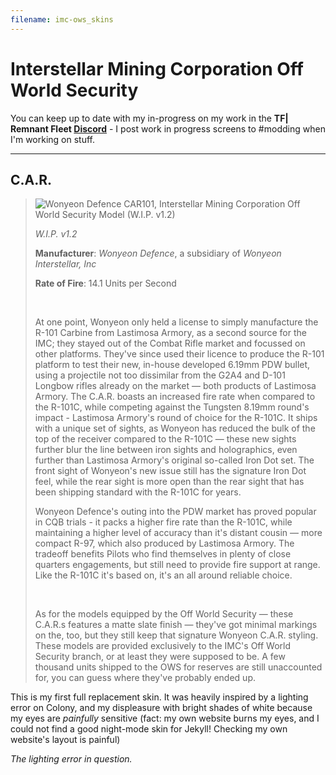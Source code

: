 ```yaml
---
filename: imc-ows_skins
---
```


# Interstellar Mining Corporation Off World Security

You can keep up to date with my in-progress on my work in the **TF\| Remnant Fleet [Discord](https://discord.gg/tWt4mBP)** - I post work in progress screens to #modding when I'm working on stuff.

---

## <a name="CAR"></a><a name="CAR101"></a>C.A.R.

>![Wonyeon Defence CAR101, Interstellar Mining Corporation Off World Security Model (W.I.P. v1.2)](/assets/mom-2236/imc-ows/car101/car101-ingame_wip1.2.png)
>
>*W.I.P. v1.2*
>
>**Manufacturer**: *Wonyeon Defence*, a subsidiary of *Wonyeon Interstellar, Inc*
>
>**Rate of Fire**: 14.1 Units per Second
>
>&nbsp;
>
>At one point, Wonyeon only held a license to simply manufacture the R-101 Carbine from Lastimosa Armory, as a second source for the IMC; they stayed out of the Combat Rifle market and focussed on other platforms. They've since used their licence to produce the R-101 platform to test their new, in-house developed 6.19mm PDW bullet, using a projectile not too dissimilar from the G2A4 and D-101 Longbow rifles already on the market — both products of Lastimosa Armory. The C.A.R. boasts an increased fire rate when compared to the R-101C, while competing against the Tungsten 8.19mm round's impact - Lastimosa Armory's round of choice for the R-101C. It ships with a unique set of sights, as Wonyeon has reduced the bulk of the top of the receiver compared to the R-101C — these new sights further blur the line between iron sights and holographics, even further than Lastimosa Armory's original so-called Iron Dot set. The front sight of Wonyeon's new issue still has the signature Iron Dot feel, while the rear sight is more open than the rear sight that has been shipping standard with the R-101C for years.
>
>Wonyeon Defence's outing into the PDW market has proved popular in CQB trials - it packs a higher fire rate than the R-101C, while maintaining a higher level of accuracy than it's distant cousin — more compact R-97, which also produced by Lastimosa Armory. The tradeoff benefits Pilots who find themselves in plenty of close quarters engagements, but still need to provide fire support at range. Like the R-101C it's based on, it's an all around reliable choice.
>
>&nbsp;
>
>As for the models equipped by the Off World Security — these C.A.R.s features a matte slate finish — they've got minimal markings on the, too, but they still keep that signature Wonyeon C.A.R. styling. These models are provided exclusively to the IMC's Off World Security branch, or at least they were supposed to be. A few thousand units shipped to the OWS for reserves are still unaccounted for, you can guess where they've probably ended up.

This is my first full replacement skin. It was heavily inspired by a lighting error on Colony, and my displeasure with bright shades of white because my eyes are *painfully* sensitive (fact: my own website burns my eyes, and I could not find a good night-mode skin for Jekyll! Checking my own website's layout is painful)

<!--![A lighting error on Colony, featuring a very familiar C.A.R.](/titanfall_research/assets/mom-2236/imc-ows/car101/colony_error.png)-->

*The lighting error in question.*

<!--
## <a name="R101"></a><a name="R101C"></a><a name="R-101"></a><a name="R-101C"></a>R-101C Carbine

>[Lastimosa Armory R-101C Carbine, Interstellar Mining Corporation Off World Security Model (W.I.P. v1.0)](/titanfall_research/assets/mom-2236/imc-ows/rspn101/rspn101-ingame-wip1.0.png)
>*W.I.P. v1.0*
>
>**Manufacturer**: *Lastimosa Armory*
>
>&nbsp;
>
>Lastimosa Armory has licensed the R-101 design out to a number of manufacturers, but the models you'll find out in the Frontier are all manufactured by Lastimosa Armory themselves. The R-101 has proven effective over it's many redesigns, and the R-101C Carbine is no exception. With its compact collapsible stow feature, the R-101C quickly became a must have for the IMC's Grunt and Pilot forces alike.
>
>(put some more normal lore here)
>
>&nbsp;
>
>The R-101 series was adopted late by the OWS; adoption of earlier models in tandem with the IMC 1st Fleet, among others, was considered non-priority to keep their G2A4 and Hemlok lineup until the R-101C hit trials and proved more effective across the board.
-->
